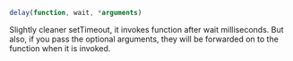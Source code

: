 ```js
delay(function, wait, *arguments)
```

Slightly cleaner setTimeout, it invokes function after wait milliseconds. But also, if you pass the optional arguments, they will be forwarded on to the function when it is invoked.
